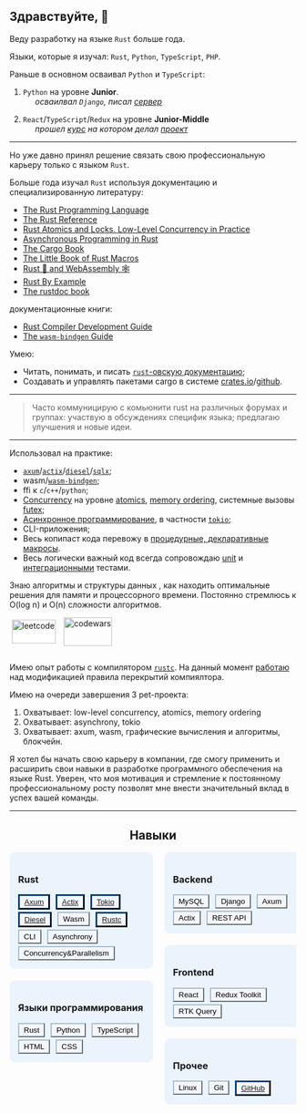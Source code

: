 ## Здравствуйте,  👋

Веду разработку на языке `Rust` больше года.

Языки, которые я изучал: `Rust`, `Python`, `TypeScript`, `PHP`.

Раньше в основном осваивал `Python` и `TypeScript`:
  1. `Python` на уровне **Junior**.<br>
  &emsp;&ensp;_осваилвал `Django`, писал [сервер](https://github.com/10takla/planet-backend)_
  
  2. `React`/`TypeScript`/`Redux` на уровне **Junior-Middle**<br>
  &emsp;&ensp;_прошел [курс](https://ulbitv.ru/frontend) на котором делал [проект](https://github.com/10takla/ulbi)_
---
Но уже давно принял решение связать свою профессиональную карьеру только с языком `Rust`.

Больше года изучал `Rust` используя документацию и специализированную литературу:
- [The Rust Programming Language](https://doc.rust-lang.org/book/)
- [The Rust Reference](https://doc.rust-lang.org/reference/)
- [Rust Atomics and Locks. Low-Level Concurrency in Practice](https://marabos.nl/atomics/)
- [Asynchronous Programming in Rust](https://rust-lang.github.io/async-book/)
- [The Cargo Book](https://doc.rust-lang.org/cargo/)
- [The Little Book of Rust Macros](https://veykril.github.io/tlborm/)
- [Rust 🦀 and WebAssembly 🕸](https://rustwasm.github.io/book/)
- [Rust By Example](https://doc.rust-lang.org/rust-by-example/)
- [The rustdoc book](https://doc.rust-lang.org/rustdoc/what-is-rustdoc.html)

документационные книги:
- [Rust Compiler Development Guide](https://rustc-dev-guide.rust-lang.org/)
- [The `wasm-bindgen` Guide](https://rustwasm.github.io/wasm-bindgen/)

Умею:
* Читать, понимать, и писать [`rust`-овскую документацию](#the-rustdoc-book);
* Создавать и управлять пакетами cargo в системе [crates.io](https://crates.io/)/[github](https://github.com/).
---
> Часто коммуницирую с комьюнити rust на различных форумах и группах:
  участвую в обсуждениях специфик языка;
  предлагаю улучшения и новые идеи.
---
Использовал на практике:
- [`axum`](https://docs.rs/axum/latest/axum/)/[`actix`](https://docs.rs/actix/latest/actix/)/[`diesel`](https://docs.rs/diesel/latest/diesel/)/[`sqlx`](https://docs.rs/sqlx/latest/sqlx/);
-  wasm/[`wasm-bindgen`](https://docs.rs/wasm-bindgen/latest/wasm_bindgen/);
- ffi к `c`/`c++`/`python`;
- [<u>Concurrency</u>](#rust-atomics-and-locks) на уровне <u>atomics</u>, <u>memory ordering</u>, системные вызовы <u>futex</u>;
- [Асинхронное программирование](#asynchronous-programming-in-rust), в частности [`tokio`](https://docs.rs/tokio/latest/tokio/);
- CLI-приложения;
- Весь копипаст кода перевожу в [процедурные, декларативные макросы](#the-little-book-of-rust-macros).
- Весь логически важный код всегда сопровождаю [<u>unit</u>](https://rust-book.cs.brown.edu/ch11-03-test-organization.html#unit-tests) и [<u>интеграционными</u>](https://rust-book.cs.brown.edu/ch11-03-test-organization.html#integration-tests) тестами.

Знаю алгоритмы и структуры данных , как находить оптимальные решения для памяти и процессорного времени. Постоянно стремлюсь к O(log n) и O(n) сложности алгоритмов.
<div style="display: flex; gap: 10px; height: 50px;">
  <a href="https://leetcode.com/u/10takla/">
    <img height="100%" src="https://assets.leetcode.com/static_assets/public/webpack_bundles/images/logo.c36eaf5e6.svg"   alt="leetcode" style="background: white; padding: 4px; box-sizing: border-box;">
  </a>
  <a href="https://www.codewars.com/users/10takla">
    <img height="100%"  src="https://www.codewars.com/packs/assets/logo.f607a0fb.svg" alt="codewars">
  </a>
</div>

[](https://leetcode.com/u/10takla/)
[](https://www.codewars.com/users/10takla)
---
Имею опыт работы с компилятором [`rustc`](https://github.com/rust-lang/rust). На данный момент [работаю](https://github.com/10takla/rust) над модификацией правила перекрытий компиялтора.

Имею на очереди завершения 3 pet-проекта:
1. Охватывает: low-level concurrency, atomics, memory ordering
2. Охватывает: asynchrony, tokio
3. Охватывает: axum, wasm, графические вычисления и алгоритмы, блокчейн.

Я хотел бы начать свою карьеру в компании, где смогу применить и расширить свои навыки в разработке программного обеспечения на языке Rust. Уверен, что моя мотивация и стремление к постоянному профессиональному росту позволят мне внести значительный вклад в успех вашей команды.

---

<h2 style="text-align: center;">Навыки</h2>

<div style="display:flex;flex-wrap:wrap;flex-direction:column;gap:20px;overflow:hidden;max-height:500px"><div style="max-width:50%;background:rgba(107, 178, 246, 0.12);border-radius:10px;box-sizing:border-box;padding:15px"><h3>Rust</h3><div style="display:flex;flex-wrap:wrap;row-gap:4px;column-gap:10px"><div style="max-width:120px;box-sizing:border-box"><button style="padding-block:3px;padding-inline:8px;background:#f4f6fb;border-color:#034077;border-width:3px"><a href="https://docs.rs/axum/latest/axum/">Axum</a></button></div><div style="max-width:120px;box-sizing:border-box"><button style="padding-block:3px;padding-inline:8px;background:#f4f6fb;border-color:#034077;border-width:3px"><a href="https://docs.rs/actix/latest/actix/">Actix</a></button></div><div style="max-width:120px;box-sizing:border-box"><button style="padding-block:3px;padding-inline:8px;background:#f4f6fb;border-color:#034077;border-width:3px"><a href="https://docs.rs/tokio/latest/tokio/">Tokio</a></button></div><div style="max-width:120px;box-sizing:border-box"><button style="padding-block:3px;padding-inline:8px;background:#f4f6fb;border-color:#034077;border-width:3px"><a href="https://docs.rs/diesel/latest/diesel/">Diesel</a></button></div><div style="max-width:120px;box-sizing:border-box"><button style="padding-block:3px;padding-inline:8px;background:#f4f6fb;border-color:#aabbca">Wasm</button></div><div style="max-width:120px;box-sizing:border-box"><button style="padding-block:3px;padding-inline:8px;background:#f4f6fb;border-color:#034077;border-width:3px"><a href="https://github.com/rust-lang/rust">Rustc</a></button></div><div style="max-width:120px;box-sizing:border-box"><button style="padding-block:3px;padding-inline:8px;background:#f4f6fb;border-color:#aabbca">CLI</button></div><div style="max-width:120px;box-sizing:border-box"><button style="padding-block:3px;padding-inline:8px;background:#f4f6fb;border-color:#aabbca">Asynchrony</button></div><div style="max-width:120px;box-sizing:border-box"><button style="padding-block:3px;padding-inline:8px;background:#f4f6fb;border-color:#aabbca">Concurrency&amp;Parallelism</button></div></div></div><div style="max-width:50%;background:rgba(107, 178, 246, 0.12);border-radius:10px;box-sizing:border-box;padding:15px"><h3>Языки программирования</h3><div style="display:flex;flex-wrap:wrap;row-gap:4px;column-gap:10px"><div style="max-width:120px;box-sizing:border-box"><button style="padding-block:3px;padding-inline:8px;background:#f4f6fb;border-color:#aabbca">Rust</button></div><div style="max-width:120px;box-sizing:border-box"><button style="padding-block:3px;padding-inline:8px;background:#f4f6fb;border-color:#aabbca">Python</button></div><div style="max-width:120px;box-sizing:border-box"><button style="padding-block:3px;padding-inline:8px;background:#f4f6fb;border-color:#aabbca">TypeScript</button></div><div style="max-width:120px;box-sizing:border-box"><button style="padding-block:3px;padding-inline:8px;background:#f4f6fb;border-color:#aabbca">HTML</button></div><div style="max-width:120px;box-sizing:border-box"><button style="padding-block:3px;padding-inline:8px;background:#f4f6fb;border-color:#aabbca">CSS</button></div></div></div><div style="max-width:50%;background:rgba(107, 178, 246, 0.12);border-radius:10px;box-sizing:border-box;padding:15px"><h3>Backend</h3><div style="display:flex;flex-wrap:wrap;row-gap:4px;column-gap:10px"><div style="max-width:120px;box-sizing:border-box"><button style="padding-block:3px;padding-inline:8px;background:#f4f6fb;border-color:#aabbca">MySQL</button></div><div style="max-width:120px;box-sizing:border-box"><button style="padding-block:3px;padding-inline:8px;background:#f4f6fb;border-color:#aabbca">Django</button></div><div style="max-width:120px;box-sizing:border-box"><button style="padding-block:3px;padding-inline:8px;background:#f4f6fb;border-color:#aabbca">Axum</button></div><div style="max-width:120px;box-sizing:border-box"><button style="padding-block:3px;padding-inline:8px;background:#f4f6fb;border-color:#aabbca">Actix</button></div><div style="max-width:120px;box-sizing:border-box"><button style="padding-block:3px;padding-inline:8px;background:#f4f6fb;border-color:#aabbca">REST API</button></div></div></div><div style="max-width:50%;background:rgba(107, 178, 246, 0.12);border-radius:10px;box-sizing:border-box;padding:15px"><h3>Frontend</h3><div style="display:flex;flex-wrap:wrap;row-gap:4px;column-gap:10px"><div style="max-width:120px;box-sizing:border-box"><button style="padding-block:3px;padding-inline:8px;background:#f4f6fb;border-color:#aabbca">React</button></div><div style="max-width:120px;box-sizing:border-box"><button style="padding-block:3px;padding-inline:8px;background:#f4f6fb;border-color:#aabbca">Redux Toolkit</button></div><div style="max-width:120px;box-sizing:border-box"><button style="padding-block:3px;padding-inline:8px;background:#f4f6fb;border-color:#aabbca">RTK Query</button></div></div></div><div style="max-width:50%;background:rgba(107, 178, 246, 0.12);border-radius:10px;box-sizing:border-box;padding:15px"><h3>Прочее</h3><div style="display:flex;flex-wrap:wrap;row-gap:4px;column-gap:10px"><div style="max-width:120px;box-sizing:border-box"><button style="padding-block:3px;padding-inline:8px;background:#f4f6fb;border-color:#aabbca">Linux</button></div><div style="max-width:120px;box-sizing:border-box"><button style="padding-block:3px;padding-inline:8px;background:#f4f6fb;border-color:#aabbca">Git</button></div><div style="max-width:120px;box-sizing:border-box"><button style="padding-block:3px;padding-inline:8px;background:#f4f6fb;border-color:#034077;border-width:3px"><a href="https://github.com/10takla">GitHub</a></button></div></div></div></div>